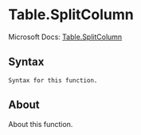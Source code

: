 # Table.SplitColumn

Microsoft Docs: [Table.SplitColumn](https://docs.microsoft.com/en-us/powerquery-m/table-splitcolumn)

## Syntax

```
Syntax for this function.
```

## About

About this function.

